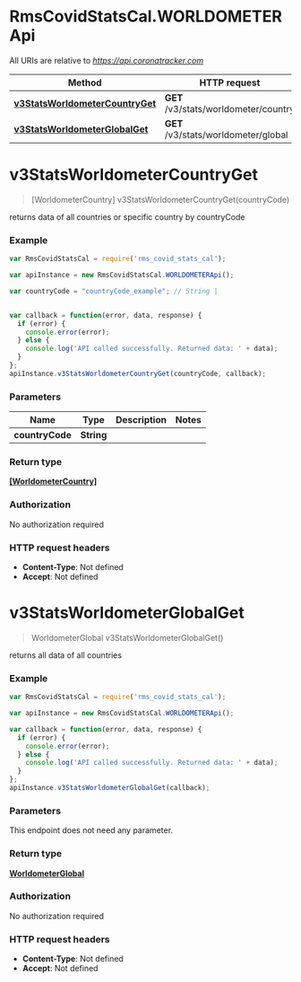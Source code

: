 # RmsCovidStatsCal.WORLDOMETERApi

All URIs are relative to *https://api.coronatracker.com*

Method | HTTP request | Description
------------- | ------------- | -------------
[**v3StatsWorldometerCountryGet**](WORLDOMETERApi.md#v3StatsWorldometerCountryGet) | **GET** /v3/stats/worldometer/country | 
[**v3StatsWorldometerGlobalGet**](WORLDOMETERApi.md#v3StatsWorldometerGlobalGet) | **GET** /v3/stats/worldometer/global | 


<a name="v3StatsWorldometerCountryGet"></a>
# **v3StatsWorldometerCountryGet**
> [WorldometerCountry] v3StatsWorldometerCountryGet(countryCode)



returns data of all countries or specific country by countryCode

### Example
```javascript
var RmsCovidStatsCal = require('rms_covid_stats_cal');

var apiInstance = new RmsCovidStatsCal.WORLDOMETERApi();

var countryCode = "countryCode_example"; // String | 


var callback = function(error, data, response) {
  if (error) {
    console.error(error);
  } else {
    console.log('API called successfully. Returned data: ' + data);
  }
};
apiInstance.v3StatsWorldometerCountryGet(countryCode, callback);
```

### Parameters

Name | Type | Description  | Notes
------------- | ------------- | ------------- | -------------
 **countryCode** | **String**|  | 

### Return type

[**[WorldometerCountry]**](WorldometerCountry.md)

### Authorization

No authorization required

### HTTP request headers

 - **Content-Type**: Not defined
 - **Accept**: Not defined

<a name="v3StatsWorldometerGlobalGet"></a>
# **v3StatsWorldometerGlobalGet**
> WorldometerGlobal v3StatsWorldometerGlobalGet()



returns all data of all countries

### Example
```javascript
var RmsCovidStatsCal = require('rms_covid_stats_cal');

var apiInstance = new RmsCovidStatsCal.WORLDOMETERApi();

var callback = function(error, data, response) {
  if (error) {
    console.error(error);
  } else {
    console.log('API called successfully. Returned data: ' + data);
  }
};
apiInstance.v3StatsWorldometerGlobalGet(callback);
```

### Parameters
This endpoint does not need any parameter.

### Return type

[**WorldometerGlobal**](WorldometerGlobal.md)

### Authorization

No authorization required

### HTTP request headers

 - **Content-Type**: Not defined
 - **Accept**: Not defined

